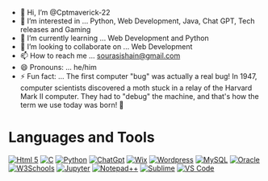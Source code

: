 - 👋 Hi, I’m @Cptmaverick-22
- 👀 I’m interested in ... Python, Web Development, Java, Chat GPT, Tech releases and Gaming
- 🌱 I’m currently learning ... Web Development and Python
- 💞️ I’m looking to collaborate on ... Web Development
- 📫 How to reach me ... sourasishain@gmail.com
- 😄 Pronouns: ... he/him
- ⚡ Fun fact: ... The first computer "bug" was actually a real bug! In 1947, computer scientists discovered a moth stuck in a relay of the Harvard Mark II computer. They had to "debug" the machine, and that's how the term we use today was born! 🐛

# Languages and Tools

[![Html 5](https://img.shields.io/badge/HTML5-E34F26?style=for-the-badge&logo=html5&logoColor=white)](https://www.geeksforgeeks.org/html5-introduction/)
[![C](https://img.shields.io/badge/C-00599C?style=for-the-badge&logo=c&logoColor=white)](https://example.com/test-status)
[![Python](https://img.shields.io/badge/Python-FFD43B?style=for-the-badge&logo=python&logoColor=blue)](https://example.com/test-status)
[![ChatGpt](https://img.shields.io/badge/ChatGPT-74aa9c?style=for-the-badge&logo=openai&logoColor=white)](https://example.com/test-status)
[![Wix](https://img.shields.io/badge/Wix-000?style=for-the-badge&logo=wix&logoColor=white)](https://example.com/test-status)
[![Wordpress](https://img.shields.io/badge/Wordpress-21759B?style=for-the-badge&logo=wordpress&logoColor=white)](https://example.com/test-status)
[![MySQL](https://img.shields.io/badge/MySQL-005C84?style=for-the-badge&logo=mysql&logoColor=white)](https://example.com/test-status)
[![Oracle](https://img.shields.io/badge/Oracle-F80000?style=for-the-badge&logo=Oracle&logoColor=white)](https://example.com/test-status)
[![W3Schools](https://img.shields.io/badge/W3Schools-04AA6D?style=for-the-badge&logo=W3Schools&logoColor=white)](https://example.com/test-status)
[![Jupyter](https://img.shields.io/badge/Jupyter-F37626.svg?&style=for-the-badge&logo=Jupyter&logoColor=white)](https://example.com/test-status)
[![Notepad++](https://img.shields.io/badge/Notepad++-90E59A.svg?style=for-the-badge&logo=notepad%2B%2B&logoColor=black)](https://example.com/test-status)
[![Sublime](https://img.shields.io/badge/sublime_text-%23575757.svg?&style=for-the-badge&logo=sublime-text&logoColor=important)](https://example.com/test-status)
[![VS Code](https://img.shields.io/badge/Visual_Studio_Code-0078D4?style=for-the-badge&logo=visual%20studio%20code&logoColor=white)](https://example.com/test-status)




<!---
Cptmaverick-22/Cptmaverick-22 is a ✨ special ✨ repository because its `README.md` (this file) appears on your GitHub profile.
You can click the Preview link to take a look at your changes.
--->

